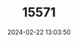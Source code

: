 ---
title: "15571"
category: "Oryx beisa"
draft: false
date: 2024-02-22 13:03:50
languages:
  Somali: ["Be'id"]
  Swahili: ["Choroa"]
  German: ["Eritrea-Spiessbock"]
  French: ["Oryx Beisa"]
  English: ["Beisa Oryx"]
---